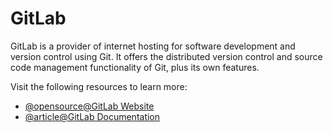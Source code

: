 # GitLab

GitLab is a provider of internet hosting for software development and version control using Git. It offers the distributed version control and source code management functionality of Git, plus its own features.

Visit the following resources to learn more:

- [@opensource@GitLab Website](https://gitlab.com/)
- [@article@GitLab Documentation](https://docs.gitlab.com/)

